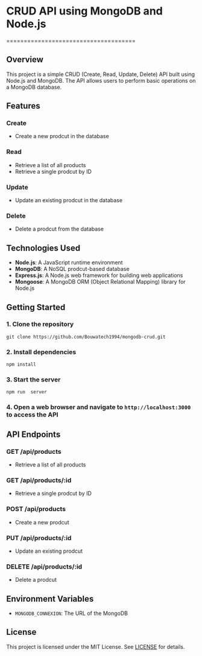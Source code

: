 # CRUD API using MongoDB and Node.js
=====================================

## Overview

This project is a simple CRUD (Create, Read, Update, Delete) API built using Node.js and MongoDB. The API allows users to perform basic operations on a MongoDB database.

## Features

### Create

* Create a new prodcut in the database

### Read

* Retrieve a list of all products
* Retrieve a single prodcut by ID

### Update

* Update an existing prodcut in the database

### Delete

* Delete a prodcut from the database

## Technologies Used

* **Node.js**: A JavaScript runtime environment
* **MongoDB**: A NoSQL prodcut-based database
* **Express.js**: A Node.js web framework for building web applications
* **Mongoose**: A MongoDB ORM (Object Relational Mapping) library for Node.js

## Getting Started

### 1. Clone the repository
```github
git clone https://github.com/Bouwatech1994/mongodb-crud.git

```
### 2. Install dependencies
```code 
npm install
```


### 3. Start the server
```code 
npm run  server
```

### 4. Open a web browser and navigate to `http://localhost:3000` to access the API

## API Endpoints

### GET /api/products

* Retrieve a list of all products

### GET /api/products/:id

* Retrieve a single prodcut by ID

### POST /api/products

* Create a new prodcut

### PUT /api/products/:id

* Update an existing prodcut

### DELETE /api/products/:id

* Delete a prodcut

## Environment Variables

* `MONGODB_CONNEXION`: The URL of the MongoDB  

## License

This project is licensed under the MIT License. See [LICENSE](LICENSE) for details.